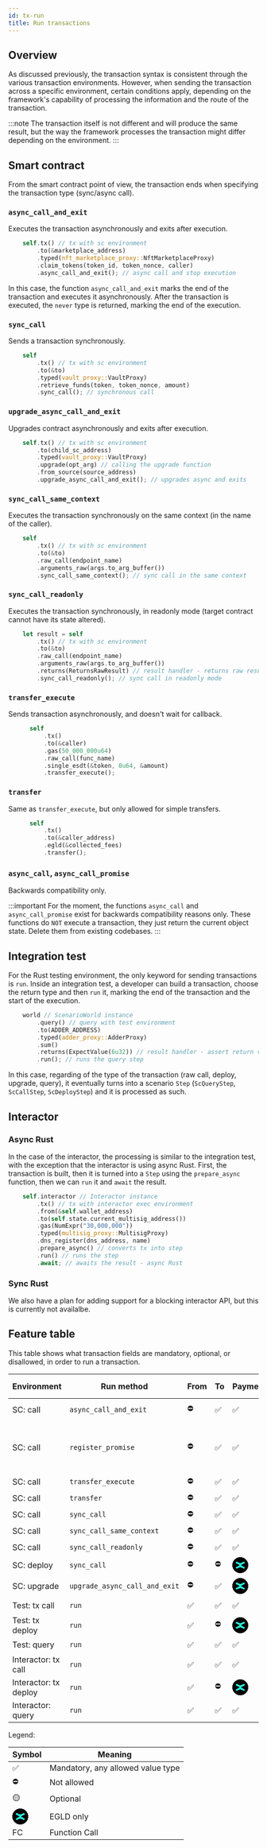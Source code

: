 ```yaml
---
id: tx-run
title: Run transactions
---
```


[comment]: # (mx-abstract)

## Overview

As discussed previously, the transaction syntax is consistent through the various transaction environments. However, when sending the transaction across a specific environment, certain conditions apply, depending on the framework's capability of processing the information and the route of the transaction.

:::note
The transaction itself is not different and will produce the same result, but the way the framework processes the transaction might differ depending on the environment.
:::

[comment]: # (mx-context-auto)

## Smart contract 

From the smart contract point of view, the transaction ends when specifying the transaction type (sync/async call).

[comment]: # (mx-context-auto)

### `async_call_and_exit` 

Executes the transaction asynchronously and exits after execution.

```rust title=contract.rs
    self.tx() // tx with sc environment
        .to(&marketplace_address)
        .typed(nft_marketplace_proxy::NftMarketplaceProxy)
        .claim_tokens(token_id, token_nonce, caller)
        .async_call_and_exit(); // async call and stop execution
```

In this case, the function `async_call_and_exit` marks the end of the transaction and executes it asynchronously. After the transaction is executed, the `never` type is returned, marking the end of the execution.

[comment]: # (mx-context-auto)

### `sync_call` 

Sends a transaction synchronously.

```rust title=contract.rs
    self
        .tx() // tx with sc environment
        .to(&to)
        .typed(vault_proxy::VaultProxy)
        .retrieve_funds(token, token_nonce, amount)
        .sync_call(); // synchronous call
```

[comment]: # (mx-context-auto)

### `upgrade_async_call_and_exit` 

Upgrades contract asynchronously and exits after execution.

```rust title=contract.rs
    self.tx() // tx with sc environment
        .to(child_sc_address)
        .typed(vault_proxy::VaultProxy)
        .upgrade(opt_arg) // calling the upgrade function
        .from_source(source_address)
        .upgrade_async_call_and_exit(); // upgrades async and exits
```

[comment]: # (mx-context-auto)

### `sync_call_same_context`

Executes the transaction synchronously on the same context (in the name of the caller).

```rust title=contract.rs
    self
        .tx() // tx with sc environment
        .to(&to)
        .raw_call(endpoint_name)
        .arguments_raw(args.to_arg_buffer())
        .sync_call_same_context(); // sync call in the same context
```

[comment]: # (mx-context-auto)

### `sync_call_readonly`

Executes the transaction synchronously, in readonly mode (target contract cannot have its state altered).

```rust title=contract.rs
    let result = self
        .tx() // tx with sc environment
        .to(&to)
        .raw_call(endpoint_name)
        .arguments_raw(args.to_arg_buffer())
        .returns(ReturnsRawResult) // result handler - returns raw result data
        .sync_call_readonly(); // sync call in readonly mode
```

### `transfer_execute`

Sends transaction asynchronously, and doesn't wait for callback.

```rust title=contract.rs
      self
          .tx()
          .to(&caller)
          .gas(50_000_000u64)
          .raw_call(func_name)
          .single_esdt(&token, 0u64, &amount)
          .transfer_execute();
```


### `transfer`

Same as `transfer_execute`, but only allowed for simple transfers.

```rust title=contract.rs
      self
          .tx()
          .to(&caller_address)
          .egld(&collected_fees)
          .transfer();
```


[comment]: # (mx-context-auto)

### `async_call`, `async_call_promise`

Backwards compatibility only.

:::important
For the moment, the functions `async_call` and `async_call_promise` exist for backwards compatibility reasons only. These functions do `NOT` execute a transaction, they just return the current object state. Delete them from existing codebases.
:::


[comment]: # (mx-context-auto)

## Integration test

For the Rust testing environment, the only keyword for sending transactions is `run`. Inside an integration test, a  developer can build a transaction, choose the return type and then `run` it, marking the end of the transaction and the start of the execution.

```rust title=blackbox_test.rs
    world // ScenarioWorld instance
        .query() // query with test environment
        .to(ADDER_ADDRESS)
        .typed(adder_proxy::AdderProxy)
        .sum()
        .returns(ExpectValue(6u32)) // result handler - assert return value
        .run(); // runs the query step
```

In this case, regarding of the type of the transaction (raw call, deploy, upgrade, query), it eventually turns into a scenario `Step` (`ScQueryStep`, `ScCallStep`, `ScDeployStep`) and it is processed as such. 


[comment]: # (mx-context-auto)

## Interactor

[comment]: # (mx-context-auto)

### Async Rust

In the case of the interactor, the processing is similar to the integration test, with the exception that the interactor is using async Rust. First, the transaction is built, then it is turned into a `Step` using the `prepare_async` function, then we can `run` it and `await` the result.

```rust title=interact.rs
    self.interactor // Interactor instance
        .tx() // tx with interactor exec environment
        .from(&self.wallet_address)
        .to(self.state.current_multisig_address())
        .gas(NumExpr("30,000,000"))
        .typed(multisig_proxy::MultisigProxy)
        .dns_register(dns_address, name)
        .prepare_async() // converts tx into step
        .run() // runs the step
        .await; // awaits the result - async Rust
```

[comment]: # (mx-context-auto)

### Sync Rust

We also have a plan for adding support for a blocking interactor API, but this is currently not availalbe.



[comment]: # (mx-context-auto)

## Feature table

This table shows what transaction fields are mandatory, optional, or disallowed, in order to run a transaction.

<table>
   <thead>
      <tr>
         <th>Environment</th>
         <th>Run method</th>
         <th>From</th>
         <th>To</th>
         <th>Payment</th>
         <th>Gas</th>
         <th>Data</th>
         <th>Result Handler</th>
      </tr>
   </thead>
   <tbody class="table-center-content">
      <tr>
         <td>SC: call</td>
         <td><code>async_call_and_exit</code></td>
         <td>⛔</td>
         <td>✅</td>
         <td>✅</td>
         <td>⛔</td>
         <td>FC or <code>()</code></td>
         <td>callback only</td>
      </tr>
      <tr>
         <td>SC: call</td>
         <td><code>register_promise</code></td>
         <td>⛔</td>
         <td>✅</td>
         <td>✅</td>
         <td>✅</td>
         <td>FC</td>
         <td>callbacks only, with gas for callback</td>
      </tr>
      <tr>
         <td>SC: call</td>
         <td><code>transfer_execute</code></td>
         <td>⛔</td>
         <td>✅</td>
         <td>✅</td>
         <td>✅</td>
         <td>FC or <code>()</code></td>
         <td>⛔</td>
      </tr>
      <tr>
         <td>SC: call</td>
         <td><code>transfer</code></td>
         <td>⛔</td>
         <td>✅</td>
         <td>✅</td>
         <td>✅</td>
         <td><code>()</code></td>
         <td>⛔</td>
      </tr>
      <tr>
         <td>SC: call</td>
         <td><code>sync_call</code></td>
         <td>⛔</td>
         <td>✅</td>
         <td>✅</td>
         <td>🟡</td>
         <td>FC</td>
         <td>✅</td>
      </tr>
      <tr>
         <td>SC: call</td>
         <td><code>sync_call_same_context</code></td>
         <td>⛔</td>
         <td>✅</td>
         <td>✅</td>
         <td>🟡</td>
         <td>FC</td>
         <td>✅</td>
      </tr>
      <tr>
         <td>SC: call</td>
         <td><code>sync_call_readonly</code></td>
         <td>⛔</td>
         <td>✅</td>
         <td>✅</td>
         <td>🟡</td>
         <td>FC</td>
         <td>✅</td>
      </tr>
      <tr>
         <td>SC: deploy</td>
         <td><code>sync_call</code></td>
         <td>⛔</td>
         <td>⛔</td>
         <td><img loading="lazy" alt="img" src="data:image/png;base64,iVBORw0KGgoAAAANSUhEUgAAACAAAAAgCAYAAABzenr0AAABO0lEQVR4XtWUMa4BURiFzUgUIpGn0Uh4sQmd7pW2YgMSaluwDRtQqrQUejtQ4k5cmfmuuf9/zZ2XOMnXXOc/50hEoxGoJEluPuiPIpZoYU6w0jRdMjQUk8FclRhUFeZ7xeNYsOeteBQb9hVEc12wN1OMH5yWR92K/f/27S3q8vH1fBsed867xGC/zW75nkccYAIIPYR+381HAyyd2d/L155OnM/VA/hIhqedE6jF3DKPiAMsDJfgfRnqARYWEfolggdYqhZbvm8Aiwn9EuoBvcXcKSujv1k792WIA5o/XadAS2s0cPKI97+AgXl+LweVz8DcQnnoAHoI/b4bcUA+kO8SmrvXAGlEHRTKn1rRVBemi+WZaKwL9hZEc2zY91Y8igV7vOJxVZivVeUfpslgaLAYqoU5UcQSQr+kO8u8NsE2OCZnAAAAAElFTkSuQmCC" width="32" height="32" class="img_node_modules-@docusaurus-theme-classic-lib-theme-MDXComponents-Img-styles-module" /></td>
         <td>🟡</td>
         <td>deploy</td>
         <td>✅</td>
      </tr>
      <tr>
         <td>SC: upgrade</td>
         <td><code>upgrade_async_call_and_exit</code></td>
         <td>⛔</td>
         <td>✅</td>
         <td><img loading="lazy" alt="img" src="data:image/png;base64,iVBORw0KGgoAAAANSUhEUgAAACAAAAAgCAYAAABzenr0AAABO0lEQVR4XtWUMa4BURiFzUgUIpGn0Uh4sQmd7pW2YgMSaluwDRtQqrQUejtQ4k5cmfmuuf9/zZ2XOMnXXOc/50hEoxGoJEluPuiPIpZoYU6w0jRdMjQUk8FclRhUFeZ7xeNYsOeteBQb9hVEc12wN1OMH5yWR92K/f/27S3q8vH1fBsed867xGC/zW75nkccYAIIPYR+381HAyyd2d/L155OnM/VA/hIhqedE6jF3DKPiAMsDJfgfRnqARYWEfolggdYqhZbvm8Aiwn9EuoBvcXcKSujv1k792WIA5o/XadAS2s0cPKI97+AgXl+LweVz8DcQnnoAHoI/b4bcUA+kO8SmrvXAGlEHRTKn1rRVBemi+WZaKwL9hZEc2zY91Y8igV7vOJxVZivVeUfpslgaLAYqoU5UcQSQr+kO8u8NsE2OCZnAAAAAElFTkSuQmCC" width="32" height="32" class="img_node_modules-@docusaurus-theme-classic-lib-theme-MDXComponents-Img-styles-module" /></td>
         <td>🟡</td>
         <td>upgrade</td>
         <td>callback only</td>
      </tr>
      <tr>
         <td>Test: tx call</td>
         <td><code>run</code></td>
         <td>✅</td>
         <td>✅</td>
         <td>✅</td>
         <td>🟡</td>
         <td>FC or <code>()</code></td>
         <td>✅</td>
      </tr>
      <tr>
         <td>Test: tx deploy</td>
         <td><code>run</code></td>
         <td>✅</td>
         <td>⛔</td>
         <td><img loading="lazy" alt="img" src="data:image/png;base64,iVBORw0KGgoAAAANSUhEUgAAACAAAAAgCAYAAABzenr0AAABO0lEQVR4XtWUMa4BURiFzUgUIpGn0Uh4sQmd7pW2YgMSaluwDRtQqrQUejtQ4k5cmfmuuf9/zZ2XOMnXXOc/50hEoxGoJEluPuiPIpZoYU6w0jRdMjQUk8FclRhUFeZ7xeNYsOeteBQb9hVEc12wN1OMH5yWR92K/f/27S3q8vH1fBsed867xGC/zW75nkccYAIIPYR+381HAyyd2d/L155OnM/VA/hIhqedE6jF3DKPiAMsDJfgfRnqARYWEfolggdYqhZbvm8Aiwn9EuoBvcXcKSujv1k792WIA5o/XadAS2s0cPKI97+AgXl+LweVz8DcQnnoAHoI/b4bcUA+kO8SmrvXAGlEHRTKn1rRVBemi+WZaKwL9hZEc2zY91Y8igV7vOJxVZivVeUfpslgaLAYqoU5UcQSQr+kO8u8NsE2OCZnAAAAAElFTkSuQmCC" width="32" height="32" class="img_node_modules-@docusaurus-theme-classic-lib-theme-MDXComponents-Img-styles-module" /></td>
         <td>🟡</td>
         <td>deploy</td>
         <td>✅</td>
      </tr>
      <tr>
         <td>Test: query</td>
         <td><code>run</code></td>
         <td>✅</td>
         <td>✅</td>
         <td>✅</td>
         <td>⛔</td>
         <td>FC</td>
         <td>✅</td>
      </tr>
      <tr>
         <td>Interactor: tx call</td>
         <td><code>run</code></td>
         <td>✅</td>
         <td>✅</td>
         <td>✅</td>
         <td>🟡</td>
         <td>FC or <code>()</code></td>
         <td>✅</td>
      </tr>
      <tr>
         <td>Interactor: tx deploy</td>
         <td><code>run</code></td>
         <td>✅</td>
         <td>⛔</td>
         <td><img loading="lazy" alt="img" src="data:image/png;base64,iVBORw0KGgoAAAANSUhEUgAAACAAAAAgCAYAAABzenr0AAABO0lEQVR4XtWUMa4BURiFzUgUIpGn0Uh4sQmd7pW2YgMSaluwDRtQqrQUejtQ4k5cmfmuuf9/zZ2XOMnXXOc/50hEoxGoJEluPuiPIpZoYU6w0jRdMjQUk8FclRhUFeZ7xeNYsOeteBQb9hVEc12wN1OMH5yWR92K/f/27S3q8vH1fBsed867xGC/zW75nkccYAIIPYR+381HAyyd2d/L155OnM/VA/hIhqedE6jF3DKPiAMsDJfgfRnqARYWEfolggdYqhZbvm8Aiwn9EuoBvcXcKSujv1k792WIA5o/XadAS2s0cPKI97+AgXl+LweVz8DcQnnoAHoI/b4bcUA+kO8SmrvXAGlEHRTKn1rRVBemi+WZaKwL9hZEc2zY91Y8igV7vOJxVZivVeUfpslgaLAYqoU5UcQSQr+kO8u8NsE2OCZnAAAAAElFTkSuQmCC" width="32" height="32" class="img_node_modules-@docusaurus-theme-classic-lib-theme-MDXComponents-Img-styles-module" /></td>
         <td>🟡</td>
         <td>deploy</td>
         <td>✅</td>
      </tr>
      <tr>
         <td>Interactor: query</td>
         <td><code>run</code></td>
         <td>✅</td>
         <td>✅</td>
         <td>✅</td>
         <td>⛔</td>
         <td>FC</td>
         <td>✅</td>
      </tr>
   </tbody>
</table>

Legend:

<table>
   <thead>
      <tr>
         <th>Symbol</th>
         <th>Meaning</th>
      </tr>
   </thead>
   <tbody class="table-center-content">
      <tr>
         <td>✅</td>
         <td>Mandatory, any allowed value type</td>
      </tr>
      <tr>
         <td>⛔</td>
         <td>Not allowed</td>
      </tr>
      <tr>
         <td>🟡</td>
         <td>Optional</td>
      </tr>
      <tr>
         <td><img loading="lazy" alt="img" src="data:image/png;base64,iVBORw0KGgoAAAANSUhEUgAAACAAAAAgCAYAAABzenr0AAABO0lEQVR4XtWUMa4BURiFzUgUIpGn0Uh4sQmd7pW2YgMSaluwDRtQqrQUejtQ4k5cmfmuuf9/zZ2XOMnXXOc/50hEoxGoJEluPuiPIpZoYU6w0jRdMjQUk8FclRhUFeZ7xeNYsOeteBQb9hVEc12wN1OMH5yWR92K/f/27S3q8vH1fBsed867xGC/zW75nkccYAIIPYR+381HAyyd2d/L155OnM/VA/hIhqedE6jF3DKPiAMsDJfgfRnqARYWEfolggdYqhZbvm8Aiwn9EuoBvcXcKSujv1k792WIA5o/XadAS2s0cPKI97+AgXl+LweVz8DcQnnoAHoI/b4bcUA+kO8SmrvXAGlEHRTKn1rRVBemi+WZaKwL9hZEc2zY91Y8igV7vOJxVZivVeUfpslgaLAYqoU5UcQSQr+kO8u8NsE2OCZnAAAAAElFTkSuQmCC" width="32" height="32" class="img_node_modules-@docusaurus-theme-classic-lib-theme-MDXComponents-Img-styles-module" /></td>
         <td>EGLD only</td>
      </tr>
      <tr>
         <td>FC</td>
         <td>Function Call</td>
      </tr>
   </tbody>
</table>

